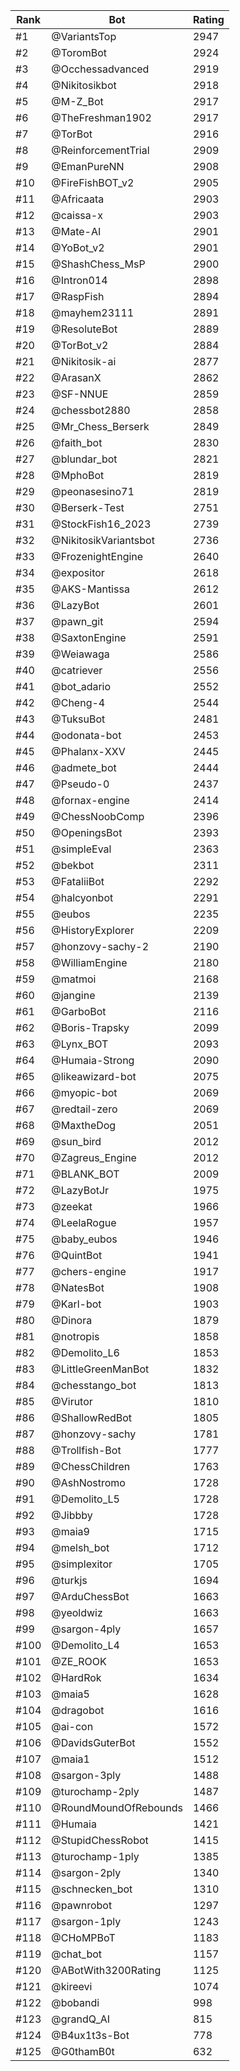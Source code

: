 Rank|Bot|Rating
---|---|---
#1|@VariantsTop|2947
#2|@ToromBot|2924
#3|@Occhessadvanced|2919
#4|@Nikitosikbot|2918
#5|@M-Z_Bot|2917
#6|@TheFreshman1902|2917
#7|@TorBot|2916
#8|@ReinforcementTrial|2909
#9|@EmanPureNN|2908
#10|@FireFishBOT_v2|2905
#11|@Africaata|2903
#12|@caissa-x|2903
#13|@Mate-AI|2901
#14|@YoBot_v2|2901
#15|@ShashChess_MsP|2900
#16|@Intron014|2898
#17|@RaspFish|2894
#18|@mayhem23111|2891
#19|@ResoluteBot|2889
#20|@TorBot_v2|2884
#21|@Nikitosik-ai|2877
#22|@ArasanX|2862
#23|@SF-NNUE|2859
#24|@chessbot2880|2858
#25|@Mr_Chess_Berserk|2849
#26|@faith_bot|2830
#27|@blundar_bot|2821
#28|@MphoBot|2819
#29|@peonasesino71|2819
#30|@Berserk-Test|2751
#31|@StockFish16_2023|2739
#32|@NikitosikVariantsbot|2736
#33|@FrozenightEngine|2640
#34|@expositor|2618
#35|@AKS-Mantissa|2612
#36|@LazyBot|2601
#37|@pawn_git|2594
#38|@SaxtonEngine|2591
#39|@Weiawaga|2586
#40|@catriever|2556
#41|@bot_adario|2552
#42|@Cheng-4|2544
#43|@TuksuBot|2481
#44|@odonata-bot|2453
#45|@Phalanx-XXV|2445
#46|@admete_bot|2444
#47|@Pseudo-0|2437
#48|@fornax-engine|2414
#49|@ChessNoobComp|2396
#50|@OpeningsBot|2393
#51|@simpleEval|2363
#52|@bekbot|2311
#53|@FataliiBot|2292
#54|@halcyonbot|2291
#55|@eubos|2235
#56|@HistoryExplorer|2209
#57|@honzovy-sachy-2|2190
#58|@WilliamEngine|2180
#59|@matmoi|2168
#60|@jangine|2139
#61|@GarboBot|2116
#62|@Boris-Trapsky|2099
#63|@Lynx_BOT|2093
#64|@Humaia-Strong|2090
#65|@likeawizard-bot|2075
#66|@myopic-bot|2069
#67|@redtail-zero|2069
#68|@MaxtheDog|2051
#69|@sun_bird|2012
#70|@Zagreus_Engine|2012
#71|@BLANK_BOT|2009
#72|@LazyBotJr|1975
#73|@zeekat|1966
#74|@LeelaRogue|1957
#75|@baby_eubos|1946
#76|@QuintBot|1941
#77|@chers-engine|1917
#78|@NatesBot|1908
#79|@Karl-bot|1903
#80|@Dinora|1879
#81|@notropis|1858
#82|@Demolito_L6|1853
#83|@LittleGreenManBot|1832
#84|@chesstango_bot|1813
#85|@Virutor|1810
#86|@ShallowRedBot|1805
#87|@honzovy-sachy|1781
#88|@Trollfish-Bot|1777
#89|@ChessChildren|1763
#90|@AshNostromo|1728
#91|@Demolito_L5|1728
#92|@Jibbby|1728
#93|@maia9|1715
#94|@melsh_bot|1712
#95|@simplexitor|1705
#96|@turkjs|1694
#97|@ArduChessBot|1663
#98|@yeoldwiz|1663
#99|@sargon-4ply|1657
#100|@Demolito_L4|1653
#101|@ZE_ROOK|1653
#102|@HardRok|1634
#103|@maia5|1628
#104|@dragobot|1616
#105|@ai-con|1572
#106|@DavidsGuterBot|1552
#107|@maia1|1512
#108|@sargon-3ply|1488
#109|@turochamp-2ply|1487
#110|@RoundMoundOfRebounds|1466
#111|@Humaia|1421
#112|@StupidChessRobot|1415
#113|@turochamp-1ply|1385
#114|@sargon-2ply|1340
#115|@schnecken_bot|1310
#116|@pawnrobot|1297
#117|@sargon-1ply|1243
#118|@CHoMPBoT|1183
#119|@chat_bot|1157
#120|@ABotWith3200Rating|1125
#121|@kireevi|1074
#122|@bobandi|998
#123|@grandQ_AI|815
#124|@B4ux1t3s-Bot|778
#125|@G0thamB0t|632
